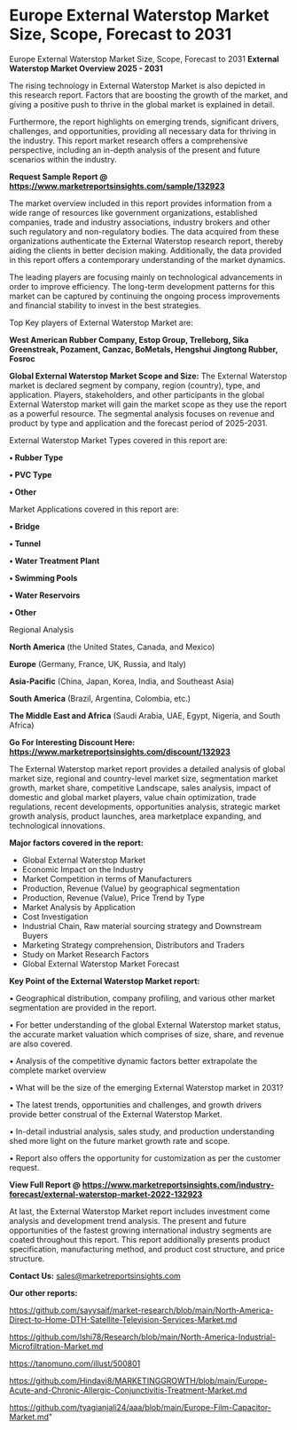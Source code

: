# Europe External Waterstop Market Size, Scope, Forecast to 2031
Europe External Waterstop Market Size, Scope, Forecast to 2031
<Strong> External Waterstop Market Overview 2025 - 2031</strong>

The rising technology in External Waterstop Market is also depicted in this research report. Factors that are boosting the growth of the market, and giving a positive push to thrive in the global market is explained in detail.

Furthermore, the report highlights on emerging trends, significant drivers, challenges, and opportunities, providing all necessary data for thriving in the industry. This report market research offers a comprehensive perspective, including an in-depth analysis of the present and future scenarios within the industry.

<strong>Request Sample Report @ <a href=https://www.marketreportsinsights.com/sample/132923>https://www.marketreportsinsights.com/sample/132923</a></strong>

The market overview included in this report provides information from a wide range of resources like government organizations, established companies, trade and industry associations, industry brokers and other such regulatory and non-regulatory bodies. The data acquired from these organizations authenticate the External Waterstop research report, thereby aiding the clients in better decision making. Additionally, the data provided in this report offers a contemporary understanding of the market dynamics.

The leading players are focusing mainly on technological advancements in order to improve efficiency. The long-term development patterns for this market can be captured by continuing the ongoing process improvements and financial stability to invest in the best strategies.

Top Key players of External Waterstop Market are:

<strong>West American Rubber Company, Estop Group, Trelleborg, Sika Greenstreak, Pozament, Canzac, BoMetals, Hengshui Jingtong Rubber, Fosroc</strong>

<strong><b>Global External Waterstop Market Scope and Size:</b></strong>
The External Waterstop market is declared segment by company, region (country), type, and application. Players, stakeholders, and other participants in the global External Waterstop market will gain the market scope as they use the report as a powerful resource. The segmental analysis focuses on revenue and product by type and application and the forecast period of 2025-2031.

External Waterstop Market Types covered in this report are:

<strong>• Rubber Type

• PVC Type

• Other</strong>

Market Applications covered in this report are:

<strong>• Bridge

• Tunnel

• Water Treatment Plant

• Swimming Pools

• Water Reservoirs

• Other</strong> 

Regional Analysis

<strong>North America</strong> (the United States, Canada, and Mexico)

<strong>Europe</strong> (Germany, France, UK, Russia, and Italy)

<strong>Asia-Pacific</strong> (China, Japan, Korea, India, and Southeast Asia)

<strong>South America</strong> (Brazil, Argentina, Colombia, etc.)

<strong>The Middle East and Africa</strong> (Saudi Arabia, UAE, Egypt, Nigeria, and South Africa)

<strong>Go For Interesting Discount Here: <a href=https://www.marketreportsinsights.com/discount/132923>https://www.marketreportsinsights.com/discount/132923</a></strong>

The External Waterstop market report provides a detailed analysis of global market size, regional and country-level market size, segmentation market growth, market share, competitive Landscape, sales analysis, impact of domestic and global market players, value chain optimization, trade regulations, recent developments, opportunities analysis, strategic market growth analysis, product launches, area marketplace expanding, and technological innovations.

<strong><b>Major factors covered in the report:</b></strong>
<ul>
  <li>Global External Waterstop Market </li>
  <li>Economic Impact on the Industry</li>
  <li>Market Competition in terms of Manufacturers</li>
  <li>Production, Revenue (Value) by geographical segmentation</li>
  <li>Production, Revenue (Value), Price Trend by Type</li>
  <li>Market Analysis by Application</li>
  <li>Cost Investigation</li>
  <li>Industrial Chain, Raw material sourcing strategy and Downstream Buyers</li>
  <li>Marketing Strategy comprehension, Distributors and Traders</li>
  <li>Study on Market Research Factors</li>
  <li>Global External Waterstop Market Forecast</li>
</ul>

<strong><b>Key Point of the External Waterstop Market report:</b></strong>

• Geographical distribution, company profiling, and various other market segmentation are provided in the report.

• For better understanding of the global External Waterstop market status, the accurate market valuation which comprises of size, share, and revenue are also covered.

• Analysis of the competitive dynamic factors better extrapolate the complete market overview

• What will be the size of the emerging External Waterstop market in 2031?

• The latest trends, opportunities and challenges, and growth drivers provide better construal of the External Waterstop Market.

• In-detail industrial analysis, sales study, and production understanding shed more light on the future market growth rate and scope.

• Report also offers the opportunity for customization as per the customer request.

<strong><b>View Full Report @ <a href=https://www.marketreportsinsights.com/industry-forecast/external-waterstop-market-2022-132923>https://www.marketreportsinsights.com/industry-forecast/external-waterstop-market-2022-132923</a></b></strong>


At last, the External Waterstop Market report includes investment come analysis and development trend analysis. The present and future opportunities of the fastest growing international industry segments are coated throughout this report. This report additionally presents product specification, manufacturing method, and product cost structure, and price structure.

<strong>Contact Us:</strong>
sales@marketreportsinsights.com

<strong>Our other reports:</strong>

<a href=https://github.com/sayysaif/market-research/blob/main/North-America-Direct-to-Home-DTH-Satellite-Television-Services-Market.md>https://github.com/sayysaif/market-research/blob/main/North-America-Direct-to-Home-DTH-Satellite-Television-Services-Market.md</a>

<a href=https://github.com/Ishi78/Research/blob/main/North-America-Industrial-Microfiltration-Market.md>https://github.com/Ishi78/Research/blob/main/North-America-Industrial-Microfiltration-Market.md</a>

<a href=https://tanomuno.com/illust/500801>https://tanomuno.com/illust/500801</a>

<a href=https://github.com/Hindavi8/MARKETINGGROWTH/blob/main/Europe-Acute-and-Chronic-Allergic-Conjunctivitis-Treatment-Market.md>https://github.com/Hindavi8/MARKETINGGROWTH/blob/main/Europe-Acute-and-Chronic-Allergic-Conjunctivitis-Treatment-Market.md</a>

<a href=https://github.com/tyagianjali24/aaa/blob/main/Europe-Film-Capacitor-Market.md>https://github.com/tyagianjali24/aaa/blob/main/Europe-Film-Capacitor-Market.md</a>"

